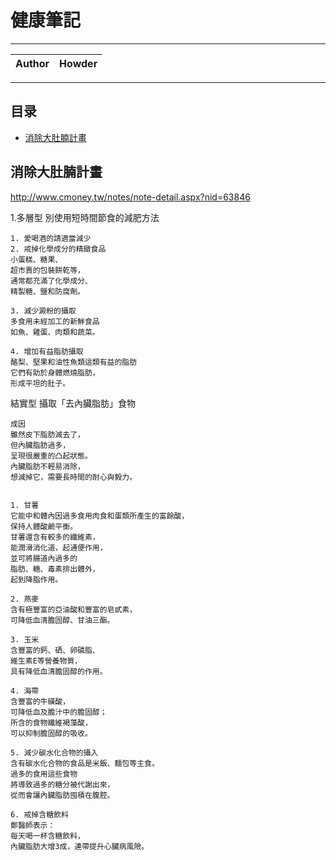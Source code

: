 健康筆記
===========================

****
	
|Author|Howder|
|---|---


****
## 目录
* [消除大肚腩計畫](#消除大肚腩計畫)

## 消除大肚腩計畫

http://www.cmoney.tw/notes/note-detail.aspx?nid=63846

1.多層型
別使用短時間節食的減肥方法
```
1. 愛喝酒的請適當減少
2. 戒掉化學成分的精緻食品
小蛋糕、糖果、
超市賣的包裝餅乾等，
通常都充滿了化學成分、
精製糖、鹽和防腐劑。

3. 減少澱粉的攝取
多食用未經加工的新鮮食品
如魚、雞蛋、肉類和蔬菜。

4. 增加有益脂肪攝取
酪梨、堅果和油性魚類這類有益的脂肪
它們有助於身體燃燒脂肪，
形成平坦的肚子。
```
結實型 攝取「去內臟脂肪」食物
 ```
成因
雖然皮下脂肪減去了，
但內臟脂肪過多，
呈現很嚴重的凸起狀態。
內臟脂肪不輕易消除，
想減掉它，需要長時間的耐心與毅力。
 

1. 甘薯
它能中和體內因過多食用肉食和蛋類所產生的富餘酸，
保持人體酸鹼平衡。
甘薯還含有較多的纖維素，
能潤滑消化道，起通便作用，
並可將腸道內過多的
脂肪、糖、毒素排出體外，
起到降脂作用。
 
2. 燕麥
含有極豐富的亞油酸和豐富的皂甙素，
可降低血清膽固醇、甘油三酯。

3. 玉米
含豐富的鈣、硒、卵磷脂、
維生素E等營養物質，
具有降低血清膽固醇的作用。 

4. 海帶
含豐富的牛磺酸，
可降低血及膽汁中的膽固醇；
所含的食物纖維褐藻酸，
可以抑制膽固醇的吸收。

5. 減少碳水化合物的攝入
含有碳水化合物的食品是米飯、麵包等主食。
過多的食用這些食物
將導致過多的糖分被代謝出來，
從而會讓內臟脂肪囤積在腹腔。

6. 戒掉含糖飲料
鄭醫師表示：
每天喝一杯含糖飲料，
內臟脂肪大增3成，連帶提升心臟病風險。
```
